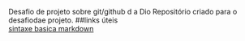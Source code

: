Desafio de projeto sobre git/github d a Dio
Repositório criado para o desafiodae projeto.
##links úteis   
[sintaxe  basica  markdown](https://www.markdownguide.org/basic-sintax/)
